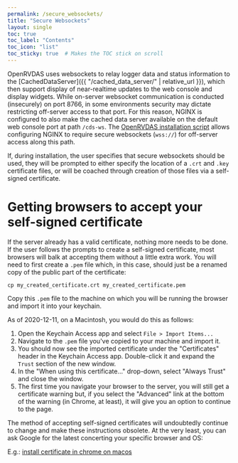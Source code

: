 ```yaml
---
permalink: /secure_websockets/
title: "Secure Websockets"
layout: single
toc: true
toc_label: "Contents"
toc_icon: "list"
toc_sticky: true  # Makes the TOC stick on scroll
---
```


OpenRVDAS uses websockets to relay logger data and status information to
the [CachedDataServer]({{ "/cached_data_server/" | relative_url }}), which then support
display of near-realtime updates to the web console and display widgets.
While on-server websocket communication is conducted (insecurely) on port
8766, in some environments security may dictate restricting off-server access
to that port. For this reason, NGINX is configured to also make the cached
data server available on the default web console port at path `/cds-ws`. 
The [OpenRVDAS installation script](https://github.com/OceanDataTools/openrvdas/blob/master/utils/install_openrvdas.sh) allows
configuring NGINX to require secure websockets (`wss://`) for off-server
access along this path.

If, during installation, the user specifies that secure websockets should
be used, they will be prompted to either specify the location of a `.crt`
and `.key` certificate files, or will be coached through creation of those
files via a self-signed certificate.

# Getting browsers to accept your self-signed certificate

If the server already has a valid certificate, nothing more needs to be done.
If the user follows the prompts to create a self-signed certificate, most browsers
will balk at accepting them without a little extra work. You will need to first
create a `.pem` file which, in this case, should just be a renamed copy of the
public part of the certificate:

```cp my_created_certificate.crt my_created_certificate.pem```

Copy this `.pem` file to the machine on which you will be running the browser
and import it into your keychain.

As of 2020-12-11, on a Macintosh, you would do this as follows:

  1. Open the Keychain Access app and select `File > Import Items...`
  1. Navigate to the `.pem` file you've copied to your machine and import it.
  1. You should now see the imported certificate under the "Certificates"
     header in the Keychain Access app. Double-click it and expand the `Trust`
     section of the new window.
  1. In the "When using this certificate..." drop-down, select "Always Trust"
     and close the window. 
  1. The first time you navigate your browser to the server, you will still get
     a certificate warning but, if you select the "Advanced" link at the bottom 
     of the warning (in Chrome, at least), it will give you an option to continue
     to the page.

The method of accepting self-signed certificates will undoubtedly continue to
change and make these instructions obsolete. At the very least, you can ask
Google for the latest concerting your specific browser and OS: 

E.g.: [install certificate in chrome on macos](https://www.google.com/search?q=install+certificate+in+chrome+on+macos)
